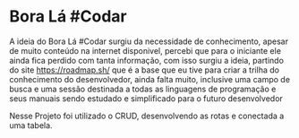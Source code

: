 # Bora Lá #Codar

A ideia do Bora Lá #Codar surgiu da necessidade de conhecimento, apesar de muito conteúdo na internet disponivel, percebi que para o iniciante ele ainda fica perdido com tanta informação, com isso surgiu a ideia, partindo do site https://roadmap.sh/ que é a base que eu tive para criar a trilha do conhecimento do desenvolvedor, ainda falta muito, inclusive uma campo de busca e uma sessão destinada a todas as linguagens de programação e seus manuais sendo estudado e simplificado para o futuro desenvolvedor

Nesse Projeto foi utilizado o CRUD, desenvolvendo as rotas e conectada a uma tabela.
